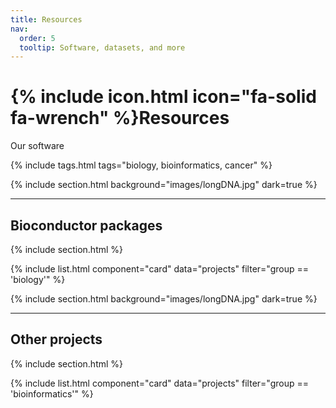 ```yaml
---
title: Resources
nav:
  order: 5
  tooltip: Software, datasets, and more
---
```


# {% include icon.html icon="fa-solid fa-wrench" %}Resources

Our software

{% include tags.html tags="biology, bioinformatics, cancer" %}

{% include section.html background="images/longDNA.jpg" dark=true %}

***
## Bioconductor packages
{% include section.html %}

{% include list.html component="card" data="projects" filter="group == 'biology'" %}


{% include section.html background="images/longDNA.jpg" dark=true %}
***
## Other projects

{% include section.html %}

{% include list.html component="card" data="projects" filter="group == 'bioinformatics'" %}
